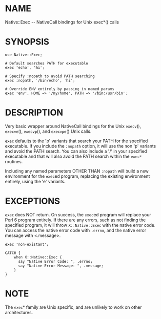 NAME
====

Native::Exec -- NativeCall bindings for Unix exec*() calls

SYNOPSIS
========

    use Native::Exec;

    # Default searches PATH for executable
    exec 'echo', 'hi';

    # Specify :nopath to avoid PATH searching
    exec :nopath, '/bin/echo', 'hi';

    # Override ENV entirely by passing in named params
    exec 'env', HOME => '/my/home', PATH => '/bin:/usr/bin';

DESCRIPTION
===========

Very basic wrapper around NativeCall bindings for the Unix `execv`(), `execve`(), `execvp`(), and `execvpe`() Unix calls.

`exec` defaults to the 'p' variants that search your PATH for the specified executable. If you include the `:nopath` option, it will use the non 'p' variants and avoid the PATH search. You can also include a '/' in your specified executable and that will also avoid the PATH search within the `exec*` routines.

Including any named parameters OTHER THAN `:nopath` will build a new environment for the `exec`ed program, replacing the existing environment entirely, using the 'e' variants.

EXCEPTIONS
==========

`exec` does NOT return. On success, the `exec`ed program will replace your Perl 6 program entirely. If there are any errors, such as not finding the specified program, it will throw `X::Native::Exec` with the native error code. You can access the native error code with `.errno`, and the native error message with <.message>.

    exec 'non-existant';

    CATCH {
        when X::Native::Exec {
          say "Native Error Code: ", .errno;
          say "Native Error Message: ", .message;
        }
    }

NOTE
====

The `exec`* family are Unix specific, and are unlikely to work on other architectures.

